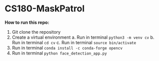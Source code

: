 # CS180-MaskPatrol

**How to run this repo:**

1. Git clone the repository
2. Create a virtual environment
  a. Run in terminal ```python3 -m venv cv```
  b. Run in terminal ```cd cv```
  c. Run in terminal ```source bin/activate```
3. Run in terminal ```conda install -c conda-forge opencv```
4. Run in terminal ```python face_detection_app.py```
